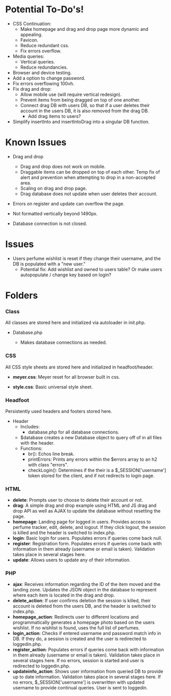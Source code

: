 # Potential To-Do's!

-   CSS Continuation:
    -   Make homepage and drag and drop page more dynamic and appealing.
    -   Favicon.
    -   Reduce redundant css.
    -   Fix errors overflow.
-   Media queries:
    -   Vertical queries.
    -   Reduce redundancies.
-   Browser and device testing.
-   Add a option to change password.
-   Fix errors overflowing 100vh.
-   Fix drag and drop:
    -   Allow mobile use (will require vertical redesign).
    -   Prevent items from being dragged on top of one another.
    -   Connect drag DB with users DB, so that if a user deletes their account in the users DB, it is also removed from the drag DB.
        -   Add drag items to users?
-   Simplify insertInto and insertIntoDrag into a singular DB function.

# Known Issues

-   Drag and drop

    -   Drag and drop does not work on mobile.
    -   Draggable items can be dropped on top of each other. Temp fix of alert and prevention when attempting to drop in a non-accepted area.
    -   Scaling on drag and drop page.
    -   Drag database does not update when user deletes their account.

-   Errors on register and update can overflow the page.

-   Not formatted vertically beyond 1490px.

-   Database connection is not closed.

# Issues

-   Users perfume wishlist is reset if they change their username, and the DB is populated with a "new user."
    -   Potential fix: Add wishlist and owned to users table? Or make users autopopulate / change key based on login?

# Folders

### Class

All classes are stored here and initialized via autoloader in init.php.

-   Database.php

    -   Makes database connections as needed.

### CSS

All CSS style sheets are stored here and initialized in headfoot/header.

-   **meyer.css**: Meyer reset for all browser built in css.

-   **style.css**: Basic universal style sheet.

### Headfoot

Persistently used headers and footers stored here.

-   Header
    -   Includes:
        -   database.php for all database connections.
    -   $database creates a new Database object to query off of in all files with the header.
    -   Functions:
        -   br(): Echos line break.
        -   printErrors: Prints any errors within the $errors array to an h2 with class "errors".
        -   checkLogin(): Determines if the their is a $\_SESSION['username'] token stored for the client, and if not redirects to login page.

### HTML

-   **delete**: Prompts user to choose to delete their account or not.
-   **drag**: A simple drag and drop example using HTML and JS drag and drop API as well as AJAX to update the database without resetting the page.
-   **homepage**: Landing page for logged in users. Provides access to perfume tracker, edit, delete, and logout. If they click logout, the session is killed and the header is switched to index.php.
-   **login**: Basic login for users. Populates errors if queries come back null.
-   **register**: Registration form. Populates errors if queries come back with information in them already (username or email is taken). Validation takes place in several stages here.
-   **update**: Allows users to update any of their information.

### PHP

-   **ajax**: Receives information regarding the ID of the item moved and the landing zone. Updates the JSON object in the database to represent where each item is located in the drag and drop.
-   **delete_action**: If user confirms deletion the session is killed, their account is deleted from the users DB, and the header is switched to index.php.
-   **homepage_action**: Redirects user to different locations and programmatically generates a homepage photo based on the users wishlist. If no wishlist is found, uses the full list of perfumes.
-   **login_action**: Checks if entered username and password match info in DB. If they do, a session is created and the user is redirected to loggedin.php.
-   **register_action**: Populates errors if queries come back with information in them already (username or email is taken). Validation takes place in several stages here. If no errors, session is started and user is redirected to loggedin.php.
-   **updateinfo_action**: Shows user information from queried DB to provide up to date information. Validation takes place in several stages here. If no errors, $\_SESSION['username'] is overwritten with updated username to provide continual queries. User is sent to loggedin.
